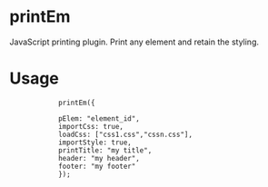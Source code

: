 # printEm
JavaScript printing plugin. Print any element and retain the styling.

# Usage

				printEm({

				pElem: "element_id",
				importCss: true,
			 	loadCss: ["css1.css","cssn.css"],
			 	importStyle: true,			 	
			 	printTitle: "my title",
			 	header: "my header",
			 	footer: "my footer"
				});
